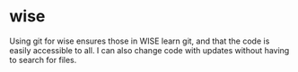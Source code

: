 # wise

Using git for wise ensures those in WISE learn git, and that the code is easily accessible to all. 
I can also change code with updates without having to search for files.
